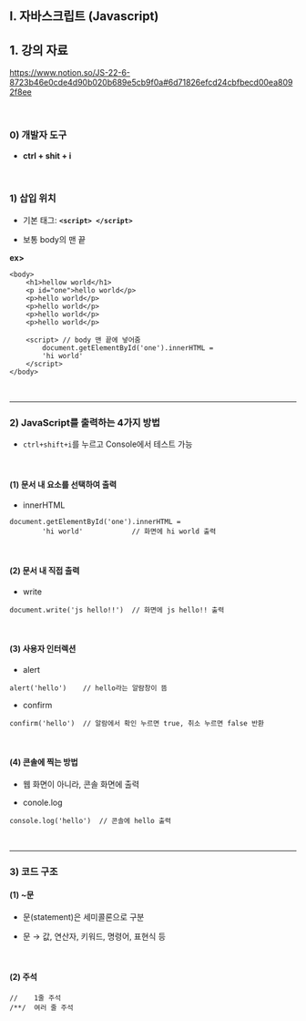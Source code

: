 ## Ⅰ. 자바스크립트 (Javascript)   
## 1. 강의 자료
https://www.notion.so/JS-22-6-8723b46e0cde4d90b020b689e5cb9f0a#6d71826efcd24cbfbecd00ea8092f8ee

<br>

### 0) 개발자 도구
* __ctrl + shit + i__   
<br>

### 1) 삽입 위치
* 기본 태그: __```<script> </script>```__   

* 보통 body의 맨 끝   

__ex>__
```
<body>
    <h1>hellow world</h1>
    <p id="one">hello world</p>
    <p>hello world</p>
    <p>hello world</p>
    <p>hello world</p>
    <p>hello world</p>
    
    <script> // body 맨 끝에 넣어줌
        document.getElementById('one').innerHTML =
        'hi world'
    </script>
</body>
```
<br>
<hr>

### 2)  JavaScript를 출력하는 4가지 방법
* ```ctrl+shift+i```를 누르고 Console에서 테스트 가능   
<br>

#### (1) 문서 내 요소를 선택하여 출력
* innerHTML   
```
document.getElementById('one').innerHTML =
        'hi world'            // 화면에 hi world 출력
```
<br>

#### (2) 문서 내 직접 출력
* write   
```
document.write('js hello!!')  // 화면에 js hello!! 출력
```
<br>

#### (3) 사용자 인터렉션 
* alert   
```
alert('hello')    // hello라는 알람창이 뜸
```

* confirm   
```
confirm('hello')  // 알람에서 확인 누르면 true, 취소 누르면 false 반환
```
<br>

#### (4) 콘솔에 찍는 방법
* 웹 화면이 아니라, 콘솔 화면에 출력   

* conole.log
```
console.log('hello')  // 콘솔에 hello 출력
```

<br>
<hr>

### 3) 코드 구조   
#### (1) ~문
* 문(statement)은 세미콜론으로 구분   

* 문 → 값, 연산자, 키워드, 명령어, 표현식 등
<br>

#### (2) 주석
```
//    1줄 주석
/**/  여러 줄 주석
```

